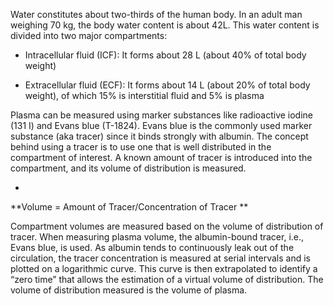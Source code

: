 Water constitutes about two-thirds of the human body. In an adult man weighing 70 kg, the body water content is about 42L. This water content is divided into two major compartments:

- Intracellular fluid (ICF): It forms about 28 L (about 40% of total body weight)

- Extracellular fluid (ECF): It forms about 14 L (about 20% of total body weight), of which 15% is interstitial fluid and 5% is plasma

Plasma can be measured using marker substances like radioactive iodine (131 I) and Evans blue (T-1824). Evans blue is the commonly used marker substance (aka tracer) since it binds strongly with albumin. The concept behind using a tracer is to use one that is well distributed in the compartment of interest. A known amount of tracer is introduced into the compartment, and its volume of distribution is measured.

- 
**Volume = Amount of Tracer/Concentration of Tracer
**

Compartment volumes are measured based on the volume of distribution of tracer. When measuring plasma volume, the albumin-bound tracer, i.e., Evans blue, is used. As albumin tends to continuously leak out of the circulation, the tracer concentration is measured at serial intervals and is plotted on a logarithmic curve. This curve is then extrapolated to identify a “zero time” that allows the estimation of a virtual volume of distribution. The volume of distribution measured is the volume of plasma.